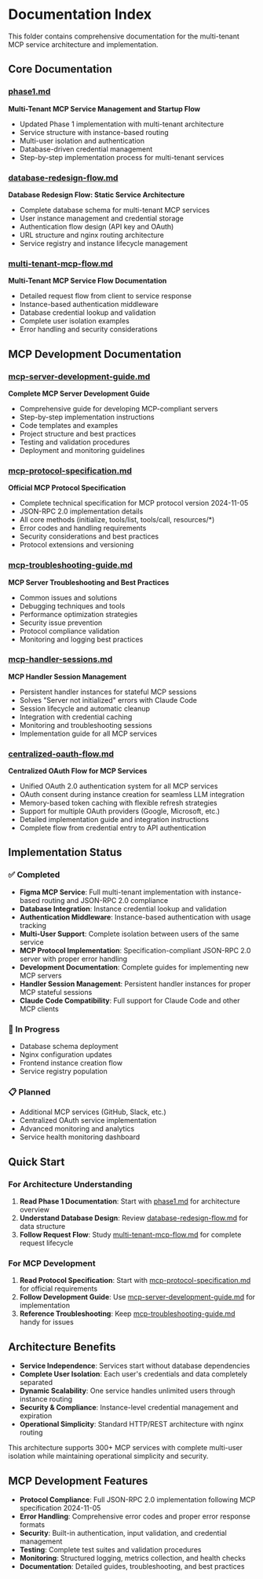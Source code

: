 # Documentation Index

This folder contains comprehensive documentation for the multi-tenant MCP service architecture and implementation.

## Core Documentation

### [phase1.md](./phase1.md)
**Multi-Tenant MCP Service Management and Startup Flow**
- Updated Phase 1 implementation with multi-tenant architecture
- Service structure with instance-based routing
- Multi-user isolation and authentication
- Database-driven credential management
- Step-by-step implementation process for multi-tenant services

### [database-redesign-flow.md](./database-redesign-flow.md)
**Database Redesign Flow: Static Service Architecture**
- Complete database schema for multi-tenant MCP services
- User instance management and credential storage
- Authentication flow design (API key and OAuth)
- URL structure and nginx routing architecture
- Service registry and instance lifecycle management

### [multi-tenant-mcp-flow.md](./multi-tenant-mcp-flow.md)
**Multi-Tenant MCP Service Flow Documentation**
- Detailed request flow from client to service response
- Instance-based authentication middleware
- Database credential lookup and validation
- Complete user isolation examples
- Error handling and security considerations

## MCP Development Documentation

### [mcp-server-development-guide.md](./mcp-server-development-guide.md)
**Complete MCP Server Development Guide**
- Comprehensive guide for developing MCP-compliant servers
- Step-by-step implementation instructions
- Code templates and examples
- Project structure and best practices
- Testing and validation procedures
- Deployment and monitoring guidelines

### [mcp-protocol-specification.md](./mcp-protocol-specification.md)
**Official MCP Protocol Specification**
- Complete technical specification for MCP protocol version 2024-11-05
- JSON-RPC 2.0 implementation details
- All core methods (initialize, tools/list, tools/call, resources/*)
- Error codes and handling requirements
- Security considerations and best practices
- Protocol extensions and versioning

### [mcp-troubleshooting-guide.md](./mcp-troubleshooting-guide.md)
**MCP Server Troubleshooting and Best Practices**
- Common issues and solutions
- Debugging techniques and tools
- Performance optimization strategies
- Security issue prevention
- Protocol compliance validation
- Monitoring and logging best practices

### [mcp-handler-sessions.md](./mcp-handler-sessions.md)
**MCP Handler Session Management**
- Persistent handler instances for stateful MCP sessions
- Solves "Server not initialized" errors with Claude Code
- Session lifecycle and automatic cleanup
- Integration with credential caching
- Monitoring and troubleshooting sessions
- Implementation guide for all MCP services

### [centralized-oauth-flow.md](./centralized-oauth-flow.md)
**Centralized OAuth Flow for MCP Services**
- Unified OAuth 2.0 authentication system for all MCP services
- OAuth consent during instance creation for seamless LLM integration
- Memory-based token caching with flexible refresh strategies
- Support for multiple OAuth providers (Google, Microsoft, etc.)
- Detailed implementation guide and integration instructions
- Complete flow from credential entry to API authentication

## Implementation Status

### ✅ Completed
- **Figma MCP Service**: Full multi-tenant implementation with instance-based routing and JSON-RPC 2.0 compliance
- **Database Integration**: Instance credential lookup and validation
- **Authentication Middleware**: Instance-based authentication with usage tracking
- **Multi-User Support**: Complete isolation between users of the same service
- **MCP Protocol Implementation**: Specification-compliant JSON-RPC 2.0 server with proper error handling
- **Development Documentation**: Complete guides for implementing new MCP servers
- **Handler Session Management**: Persistent handler instances for proper MCP stateful sessions
- **Claude Code Compatibility**: Full support for Claude Code and other MCP clients

### 🔄 In Progress
- Database schema deployment
- Nginx configuration updates
- Frontend instance creation flow
- Service registry population

### 📋 Planned
- Additional MCP services (GitHub, Slack, etc.)
- Centralized OAuth service implementation
- Advanced monitoring and analytics
- Service health monitoring dashboard

## Quick Start

### For Architecture Understanding
1. **Read Phase 1 Documentation**: Start with [phase1.md](./phase1.md) for architecture overview
2. **Understand Database Design**: Review [database-redesign-flow.md](./database-redesign-flow.md) for data structure
3. **Follow Request Flow**: Study [multi-tenant-mcp-flow.md](./multi-tenant-mcp-flow.md) for complete request lifecycle

### For MCP Development
1. **Read Protocol Specification**: Start with [mcp-protocol-specification.md](./mcp-protocol-specification.md) for official requirements
2. **Follow Development Guide**: Use [mcp-server-development-guide.md](./mcp-server-development-guide.md) for implementation
3. **Reference Troubleshooting**: Keep [mcp-troubleshooting-guide.md](./mcp-troubleshooting-guide.md) handy for issues

## Architecture Benefits

- **Service Independence**: Services start without database dependencies
- **Complete User Isolation**: Each user's credentials and data completely separated
- **Dynamic Scalability**: One service handles unlimited users through instance routing
- **Security & Compliance**: Instance-level credential management and expiration
- **Operational Simplicity**: Standard HTTP/REST architecture with nginx routing

This architecture supports 300+ MCP services with complete multi-user isolation while maintaining operational simplicity and security.

## MCP Development Features

- **Protocol Compliance**: Full JSON-RPC 2.0 implementation following MCP specification 2024-11-05
- **Error Handling**: Comprehensive error codes and proper error response formats
- **Security**: Built-in authentication, input validation, and credential management
- **Testing**: Complete test suites and validation procedures
- **Monitoring**: Structured logging, metrics collection, and health checks
- **Documentation**: Detailed guides, troubleshooting, and best practices